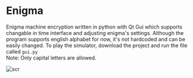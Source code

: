 # Enigma
Enigma machine encryption written in python with Qt Gui which supports changable in time interface and adjusting enigma's settings. Although the program supports english alphabet for now, it's not hardcoded and can be easily changed. To play the simulator, download the project and run the file called `gui.py` <br/>
Note: Only capital letters are allowed.

![scr](https://user-images.githubusercontent.com/85826774/221947551-216c7873-e20e-465a-894b-7f586268533a.png)
